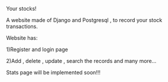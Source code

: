 Your stocks!

A website made of Django and Postgresql , to record your stock transactions.

Website has:

1)Register and login page

2)Add , delete , update , search the records and many more...

Stats page will be implemented soon!!!

